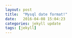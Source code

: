 ```yaml
---
layout: post
title:  "Mysql date format!"
date:   2016-04-08 15:04:23
categories: jekyll update
tags: [jekyll]
---
```

